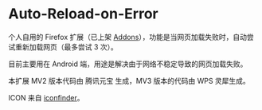 # Auto-Reload-on-Error

个人自用的 Firefox 扩展（已上架 [Addons](https://addons.mozilla.org/zh-CN/firefox/addon/auto-reload-on-error/)），功能是当网页加载失败时，自动尝试重新加载网页（最多尝试 3 次）。

目前主要用在 Android 端，用途是解决由于网络不稳定导致的网页加载失败。

本扩展 MV2 版本代码由 腾讯元宝 生成，MV3 版本的代码由 WPS 灵犀生成。

ICON 来自 [iconfinder](https://www.iconfinder.com/icons/254190/refresh_reload_rotate_synchronize_icon)。
